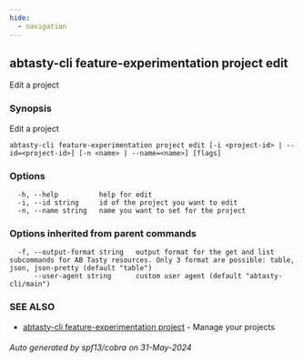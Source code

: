 ```yaml
---
hide:
  - navigation
---
```

## abtasty-cli feature-experimentation project edit

Edit a project

### Synopsis

Edit a project

```
abtasty-cli feature-experimentation project edit [-i <project-id> | --id=<project-id>] [-n <name> | --name=<name>] [flags]
```

### Options

```
  -h, --help          help for edit
  -i, --id string     id of the project you want to edit
  -n, --name string   name you want to set for the project
```

### Options inherited from parent commands

```
  -f, --output-format string   output format for the get and list subcommands for AB Tasty resources. Only 3 format are possible: table, json, json-pretty (default "table")
      --user-agent string      custom user agent (default "abtasty-cli/main")
```

### SEE ALSO

* [abtasty-cli feature-experimentation project](abtasty-cli_feature-experimentation_project.md)	 - Manage your projects

###### Auto generated by spf13/cobra on 31-May-2024
